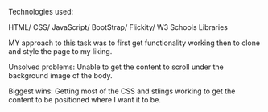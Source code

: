 Technologies used: 

HTML/ CSS/ JavaScript/ BootStrap/ Flickity/ W3 Schools Libraries

MY approach to this task was to first get functionality working then to clone and style the page to my liking.

Unsolved problems:
Unable to get the content to scroll under the background image of the body.

Biggest wins:
Getting most of the CSS and stlings working to get the content to be positioned where I want it to be.
